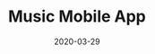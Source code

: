---
title: "Music Mobile App"
description: "A little concept for a mobile app that lets users find and listen to their favorite songs. My main goal was to make the platform clean and easy to use."
date: "2020-03-29"
category: "UI/UX Design"
client: null
featuredImage: "../images/projects/music-app.png"
sharebuttons: true
projectLink: "https://dribbble.com/shots/10852439-Music-App"
---